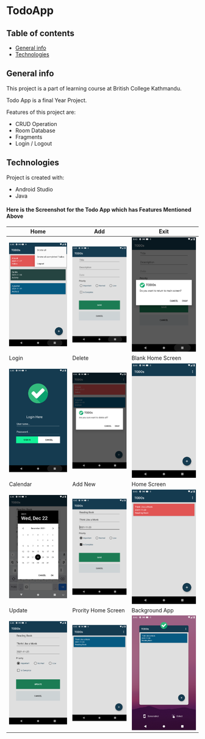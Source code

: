 # TodoApp

## Table of contents
* [General info](#general-info)
* [Technologies](#technologies)


## General info
This project is a part of learning course at British College Kathmandu.

Todo App is a final Year Project.

Features of this project are:
* CRUD Operation
* Room Database
* Fragments
* Login / Logout

## Technologies
Project is created with:
* Android Studio
* Java
	
#### Here is the Screenshot for the Todo App which has Features Mentioned Above

| Home |  Add | Exit |
| --------------- | --------------- | --------------- |
| ![screenshot](Home.png) | ![screenshot](BlankAdd.png) | ![screenshot](Exit.png) |
| Login |  Delete | Blank Home Screen|
| ![screenshot](login.png) | ![screenshot](DeleteAll.png) | ![screenshot](Blank_home.png) |
| Calendar |  Add New | Home Screen |
| ![screenshot](Calendar.png) | ![screenshot](AddNew.png) | ![screenshot](HomeScreen.png) |
| Update |  Prority Home Screen| Background App |
| ![screenshot](Update.png) | ![screenshot](Prority.png) | ![screenshot](BackgroundApp.png) |
